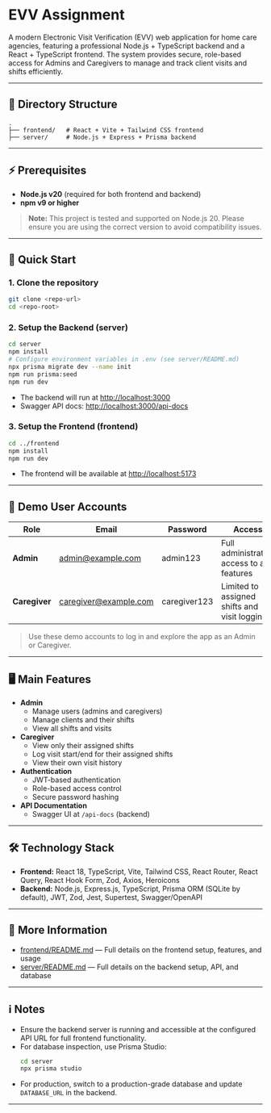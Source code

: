 # EVV Assignment

A modern Electronic Visit Verification (EVV) web application for home care agencies, featuring a professional Node.js + TypeScript backend and a React + TypeScript frontend. The system provides secure, role-based access for Admins and Caregivers to manage and track client visits and shifts efficiently.

---

## 📁 Directory Structure

```
.
├── frontend/   # React + Vite + Tailwind CSS frontend
├── server/     # Node.js + Express + Prisma backend
```

---

## ⚡ Prerequisites

- **Node.js v20** (required for both frontend and backend)
- **npm v9 or higher**

> **Note:** This project is tested and supported on Node.js 20. Please ensure you are using the correct version to avoid compatibility issues.

---

## 🚀 Quick Start

### 1. Clone the repository
```sh
git clone <repo-url>
cd <repo-root>
```

### 2. Setup the Backend (server)
```sh
cd server
npm install
# Configure environment variables in .env (see server/README.md)
npx prisma migrate dev --name init
npm run prisma:seed
npm run dev
```
- The backend will run at [http://localhost:3000](http://localhost:3000)
- Swagger API docs: [http://localhost:3000/api-docs](http://localhost:3000/api-docs)

### 3. Setup the Frontend (frontend)
```sh
cd ../frontend
npm install
npm run dev
```
- The frontend will be available at [http://localhost:5173](http://localhost:5173)

---

## 👤 Demo User Accounts

| **Role**      | **Email**                | **Password**   | **Access**                                      |
|---------------|--------------------------|----------------|-------------------------------------------------|
| **Admin**     | admin@example.com        | admin123       | Full administrative access to all features       |
| **Caregiver** | caregiver@example.com    | caregiver123   | Limited to assigned shifts and visit logging     |

> Use these demo accounts to log in and explore the app as an Admin or Caregiver.

---

## 🖥️ Main Features

- **Admin**
  - Manage users (admins and caregivers)
  - Manage clients and their shifts
  - View all shifts and visits
- **Caregiver**
  - View only their assigned shifts
  - Log visit start/end for their assigned shifts
  - View their own visit history
- **Authentication**
  - JWT-based authentication
  - Role-based access control
  - Secure password hashing
- **API Documentation**
  - Swagger UI at `/api-docs` (backend)

---

## 🛠️ Technology Stack

- **Frontend:** React 18, TypeScript, Vite, Tailwind CSS, React Router, React Query, React Hook Form, Zod, Axios, Heroicons
- **Backend:** Node.js, Express.js, TypeScript, Prisma ORM (SQLite by default), JWT, Zod, Jest, Supertest, Swagger/OpenAPI

---

## 📑 More Information

- [frontend/README.md](./frontend/README.md) — Full details on the frontend setup, features, and usage
- [server/README.md](./server/README.md) — Full details on the backend setup, API, and database

---

## ℹ️ Notes

- Ensure the backend server is running and accessible at the configured API URL for full frontend functionality.
- For database inspection, use Prisma Studio:
  ```sh
  cd server
  npx prisma studio
  ```
- For production, switch to a production-grade database and update `DATABASE_URL` in the backend.

---
